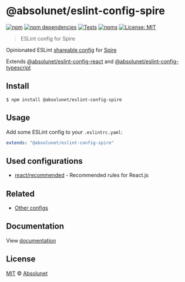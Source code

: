 # @absolunet/eslint-config-spire

[![npm][npm-badge]][npm-url]
[![npm dependencies][dependencies-badge]][dependencies-url]
[![Tests][tests-badge]][tests-url]
[![npms][npms-badge]][npms-url]
[![License: MIT][license-badge]][license-url]

> ESLint config for Spire

Opinionated ESLint [shareable config](https://eslint.org/docs/developer-guide/shareable-configs.html) for [Spire](https://www.optimizely.com/products/monetize/configured-commerce/)

Extends [@absolunet/eslint-config-react](https://github.com/absolunet/eslint-config) and [@absolunet/eslint-config-typescript](https://github.com/absolunet/eslint-config)

## Install

```
$ npm install @absolunet/eslint-config-spire
```

## Usage

Add some ESLint config to your `.eslintrc.yaml`:

```yaml
extends: "@absolunet/eslint-config-spire"
```

## Used configurations

- [react/recommended](https://github.com/jsx-eslint/eslint-plugin-react#recommended) - Recommended rules for React.js

## Related

- [Other configs](https://github.com/absolunet/eslint-config)

## Documentation

View [documentation](https://documentation.absolunet.com/eslint-config/spire)

## License

[MIT](LICENSE) © [Absolunet](https://absolunet.com)

[npm-badge]: https://img.shields.io/npm/v/@absolunet/eslint-config-spire?style=flat-square
[dependencies-badge]: https://img.shields.io/david/absolunet/eslint-config?path=packages/spire&style=flat-square
[tests-badge]: https://img.shields.io/github/workflow/status/absolunet/eslint-config/tests/production?label=tests&style=flat-square
[npms-badge]: https://badges.npms.io/%40absolunet%2Feslint-config-spire.svg?style=flat-square
[license-badge]: https://img.shields.io/badge/license-MIT-green?style=flat-square
[npm-url]: https://www.npmjs.com/package/@absolunet/eslint-config-spire
[dependencies-url]: https://david-dm.org/absolunet/eslint-config?path=packages/spire
[tests-url]: https://github.com/absolunet/eslint-config/actions?query=workflow%3Atests+branch%3Aproduction
[npms-url]: https://npms.io/search?q=%40absolunet%2Feslint-config-spire
[license-url]: https://opensource.org/licenses/MIT
